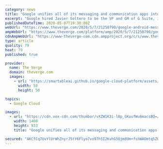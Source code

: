 ```yaml
---
category: news
title: "Google unifies all of its messaging and communication apps into a single team"
excerpt: "Google hired Javier Soltero to be the VP and GM of G Suite, its set of office apps and — importantly for today’s news — Google Meet and Google Chat. Now, the company is putting him in charge of yet another set of products: Messages,"
publishedDateTime: 2020-05-07T19:30:00Z
webUrl: "https://www.theverge.com/2020/5/7/21250790/google-android-messaging-duo-phone-g-suite-javier-soltero-hangouts-chat"
ampWebUrl: "https://www.theverge.com/platform/amp/2020/5/7/21250790/google-android-messaging-duo-phone-g-suite-javier-soltero-hangouts-chat"
cdnAmpWebUrl: "https://www-theverge-com.cdn.ampproject.org/c/s/www.theverge.com/platform/amp/2020/5/7/21250790/google-android-messaging-duo-phone-g-suite-javier-soltero-hangouts-chat"
type: article
quality: 79
heat: 79
published: true

provider:
  name: The Verge
  domain: theverge.com
  images:
    - url: "https://smartableai.github.io/google-cloud-platform/assets/images/organizations/theverge.com-50x50.jpg"
      width: 50
      height: 50

topics:
  - Google Cloud

images:
  - url: "https://cdn.vox-cdn.com/thumbor/vXZW1K3i-l8p_GKuufWu6macsBQ=/0x0:1530x1020/1400x933/filters:focal(643x388:887x632):no_upscale()/cdn.vox-cdn.com/uploads/chorus_image/image/66765661/duooneplus2.0.jpg"
    width: 1400
    height: 933
    title: "Google unifies all of its messaging and communication apps into a single team"

secured: "AKCfCq7UvYlUrWhZnyrJ5tY6Flyo7vo97h5I2KvhG5Ojm8Um+fshWAOmtq5ZQgN+NXij/kumsn7vpJpSQeVGjtt8UdjTopa8WgqjYWODpdAfhpDUXpbvTSdwNbMcNhN3gC8I/Dxipc6NUL7YJKwlKAStjFnz7nFcBO+sVWC68rgnRgrWfeuAmlmKCV36Sh6CkBzw4yx5UUoeWbYrSFhkIuE0QFar4EKeFQEe/epJgiOrdhV09F8zDkTxZXsbFMUvnP/Fxtfh4OzQ4jjjn+3vj+0ihCgtzVSRd8XKX2yD5QqlbGUXXGLnuj8dJlKfiCdF;A4nYLu9WOG2WPNUuvECEaA=="
---
```


